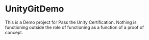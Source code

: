# UnityGitDemo
This is a Demo project for Pass the Unity Certification.
Nothing is functioning outside the role of functioning as a function of a proof of concept.
